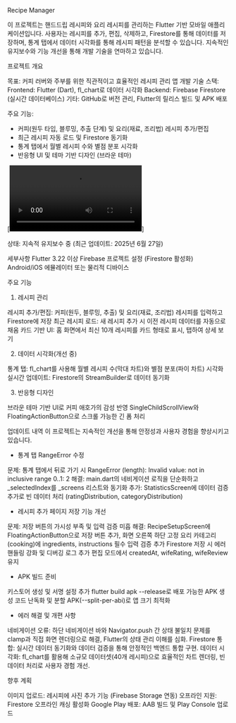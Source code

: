 Recipe Manager
  
이 프로젝트는 핸드드립 레시피와 요리 레시피를 관리하는 Flutter 기반 모바일 애플리케이션입니다. 사용자는 레시피를 추가, 편집, 삭제하고, Firestore를 통해 데이터를 저장하며, 통계 탭에서 데이터 시각화를 통해 레시피 패턴을 분석할 수 있습니다. 지속적인 유지보수와 기능 개선을 통해 개발 기술을 연마하고 있습니다.

프로젝트 개요

목표: 커피 러버와 주부를 위한 직관적이고 효율적인 레시피 관리 앱 개발
기술 스택:
Frontend: Flutter (Dart), fl_chart로 데이터 시각화
Backend: Firebase Firestore (실시간 데이터베이스)
기타: GitHub로 버전 관리, Flutter의 릴리스 빌드 및 APK 배포


주요 기능:
- 커피(원두 타입, 블루밍, 추출 단계) 및 요리(재료, 조리법) 레시피 추가/편집
- 최근 레시피 자동 로드 및 Firestore 동기화
- 통계 탭에서 월별 레시피 수와 별점 분포 시각화
- 반응형 UI 및 테마 기반 디자인 (브라운 테마)

[![Recipe Manager Demo](file:///C:/Users/user/Desktop/seongho/App/recipe_manager/assets/Recording.mp4)]


상태: 지속적 유지보수 중 (최근 업데이트: 2025년 6월 27일)

세부사항
Flutter 3.22 이상
Firebase 프로젝트 설정 (Firestore 활성화)
Android/iOS 에뮬레이터 또는 물리적 디바이스

주요 기능
1. 레시피 관리

레시피 추가/편집: 커피(원두, 블루밍, 추출) 및 요리(재료, 조리법) 레시피를 입력하고 Firestore에 저장
최근 레시피 로드: 새 레시피 추가 시 이전 레시피 데이터를 자동으로 채움
카드 기반 UI: 홈 화면에서 최신 10개 레시피를 카드 형태로 표시, 탭하여 상세 보기

2. 데이터 시각화(개선 중)

통계 탭: fl_chart를 사용해 월별 레시피 수(막대 차트)와 별점 분포(파이 차트) 시각화
실시간 업데이트: Firestore의 StreamBuilder로 데이터 동기화

3. 반응형 디자인

브라운 테마 기반 UI로 커피 애호가의 감성 반영
SingleChildScrollView와 FloatingActionButton으로 스크롤 가능한 긴 폼 처리

업데이트 내역
이 프로젝트는 지속적인 개선을 통해 안정성과 사용자 경험을 향상시키고 있습니다.

- 통계 탭 RangeError 수정

문제: 통계 탭에서 뒤로 가기 시 RangeError (length): Invalid value: not in inclusive range 0..1: 2
해결: main.dart의 네비게이션 로직을 단순화하고 _selectedIndex를 _screens 리스트와 동기화
추가: StatisticsScreen에 데이터 검증 추가로 빈 데이터 처리 (ratingDistribution, categoryDistribution)

- 레시피 추가 페이지 저장 기능 개선

문제: 저장 버튼의 가시성 부족 및 입력 검증 미흡
해결:
RecipeSetupScreen에 FloatingActionButton으로 저장 버튼 추가, 화면 오른쪽 하단 고정
요리 카테고리(cooking)에 ingredients, instructions 필수 입력 검증 추가
Firestore 저장 시 에러 핸들링 강화 및 디버깅 로그 추가
편집 모드에서 createdAt, wifeRating, wifeReview 유지

- APK 빌드 준비

키스토어 생성 및 서명 설정 추가
flutter build apk --release로 배포 가능한 APK 생성
코드 난독화 및 분할 APK(--split-per-abi)로 앱 크기 최적화

- 에러 해결 및 개편 사항

네비게이션 오류: 하단 네비게이션 바와 Navigator.push 간 상태 불일치 문제를 clamp과 직접 화면 렌더링으로 해결, Flutter의 상태 관리 이해를 심화.
Firestore 통합: 실시간 데이터 동기화와 데이터 검증을 통해 안정적인 백엔드 통합 구현.
데이터 시각화: fl_chart를 활용해 소규모 데이터셋(40개 레시피)으로 효율적인 차트 렌더링, 빈 데이터 처리로 사용자 경험 개선.

향후 계획

이미지 업로드: 레시피에 사진 추가 기능 (Firebase Storage 연동)
오프라인 지원: Firestore 오프라인 캐싱 활성화
Google Play 배포: AAB 빌드 및 Play Console 업로드
